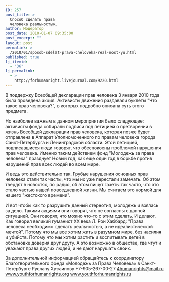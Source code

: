```yaml
---
ID: 257
post_title: >
  Способ сделать права
  человека реальностью.
author: Модератор
post_date: 2010-01-07 09:35:00
post_excerpt: ""
layout: post
permalink: >
  /2010/01/sposob-sdelat-prava-cheloveka-real-nost-yu.html
published: true
lj_itemid:
  - "36"
lj_permalink:
  - >
    http://forhumanright.livejournal.com/9220.html
---
```

В поддержку Всеобщей декларации прав человека 3 января 2010 года была проведена акция. Активисты движения раздавали буклеты "Что такое прав человека?", в которых подробно описана суть этого предмета. 

Но наиболее важным в данном мероприятии было следующее: активисты фонда собирали подписи под петицией о претворении в жизнь Всеобщей декларации прав человека, которая позже будет отправлена в Аппарат Уполномоченного по правам человека города Санкт‑Петербурга и Ленинградской области. Этой петицией, подписавшиеся люди говорят, что обеспокоены проблемой нарушения прав человека. Именно таким действием фонд "Молодежь за права человека" празднует Новый год, как еще один год в борьбе против нарушений прав всех людей во всем мире. 

И ведь это действительно так. Грубые нарушения основных прав человека стали так часты, что мы их уже перестали замечать. Об этом твердят в новостях, по радио, об этом пишут газеты так часто, что это стало частью нашей повседневной жизни. Мы считаем это нормой для нашего "жестокого времени". 

И вот чтобы как то разрушить данный стереотип, молодежь и взялась за дело. Такими акциями они говорят, что не согласны с данной ситуацией. Они говорят, что можно что-то с этим сделать. И делают. Как говорил великий гуманист ХХ века Л. Рон Хаббард: "Права человека необходимо сделать реальностью, а не идеалистической мечтой". Потому что мы все хотим жить в разумном мире, без насилия и убийств. Потому что мы хотим растить и воспитывать детей в обстановке доверия друг другу. А это возможно в обществе, где чтут и уважают права других людей, и не дают нарушать своих. 

За дополнительной информацией обращайтесь к координатору
Благотворительного фонда «Молодежь за Права Человека» в Санкт-Петербурге
Руслану Хусаинову
+7-905-267-00-27
4humanrights@mail.ru
www.youthforhumanrights.org
www.youthforhumanrights.ru